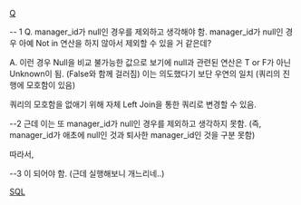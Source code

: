 [Q](https://leetcode.com/problems/employees-whose-manager-left-the-company/?envType=study-plan-v2&envId=top-sql-50)

-- 1
Q. manager_id가 null인 경우를 제외하고 생각해야 함.
manager_id가 null인 경우 아예 Not in 연산을 하지 않아서 제외할 수 있을 거 같은데?

A. 이런 경우 Null을 비교 불가능한 값으로 보기에 null과 관련된 연산은 T or F가 아닌 Unknown이 됨. (False와 함께 걸러짐)
이는 의도했다기 보단 우연의 일치 (쿼리의 진행에 모호함이 있음)

쿼리의 모호함을 없애기 위해 자체 Left Join을 통한 쿼리로 변경할 수 있음.

--2
근데 이는 또 manager_id가 null인 경우를 제외하고 생각하지 못함.
(즉, manager_id가 애초에 null인 것과 퇴사한 manager_id인 것을 구분 못함)

따라서,

--3
이 되어야 함. (근데 실행해보니 개느리네..)

[SQL](../SQL/1978_LeetCode.sql)
